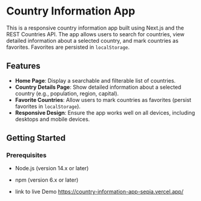 # Country Information App

This is a responsive country information app built using Next.js and the REST Countries API. The app allows users to search for countries, view detailed information about a selected country, and mark countries as favorites. Favorites are persisted in `localStorage`.

## Features

- **Home Page**: Display a searchable and filterable list of countries.
- **Country Details Page**: Show detailed information about a selected country (e.g., population, region, capital).
- **Favorite Countries**: Allow users to mark countries as favorites (persist favorites in `localStorage`).
- **Responsive Design**: Ensure the app works well on all devices, including desktops and mobile devices.

## Getting Started

### Prerequisites

- Node.js (version 14.x or later)
- npm (version 6.x or later)

- link to live Demo https://country-information-app-sepia.vercel.app/



   
